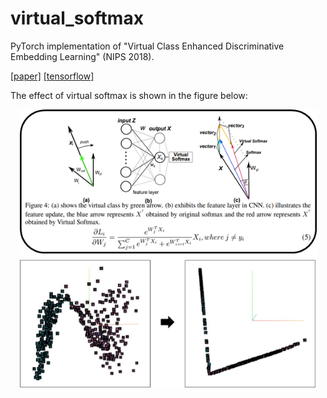 # virtual_softmax

PyTorch implementation of "Virtual Class Enhanced Discriminative Embedding Learning" (NIPS 2018).

[[paper]](https://proceedings.neurips.cc/paper/2018/file/d79aac075930c83c2f1e369a511148fe-Paper.pdf) [[tensorflow]](https://github.com/taekwan-lee/Virtual-Softmax-TF)

The effect of virtual softmax is shown in the figure below:
<p align="center">
<img src="results.png" alt="architecture" width="475px">
</p>
